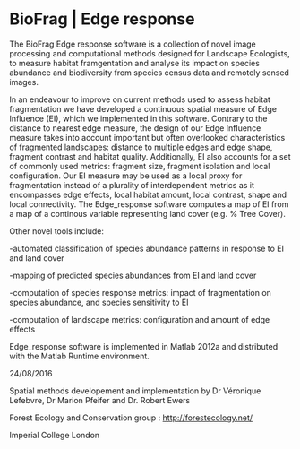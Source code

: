 ﻿# BioFrag | Edge response
The BioFrag Edge response software is a collection of novel image processing and computational methods designed for Landscape Ecologists, to measure habitat framgentation and analyse its impact on species abundance and biodiversity from species census data and remotely sensed images.

In an endeavour to improve on current methods used to assess habitat fragmentation we have developed a continuous
 spatial measure of Edge Influence (EI), which we implemented in this software. 
Contrary to the distance to nearest edge measure, the design of our Edge Influence measure takes into account important 
but often overlooked characteristics of fragmented landscapes: distance to multiple edges and edge shape, fragment contrast
 and habitat quality. Additionally, EI also accounts for a set of commonly used metrics: fragment size, fragment isolation 
and local configuration. Our EI measure may be used as a local proxy for fragmentation instead of a plurality of interdependent metrics
 as it encompasses edge effects, local habitat amount, local contrast, shape and local connectivity. 
The Edge_response software computes a map of EI from a map of a continous variable representing land cover (e.g. % Tree Cover).


Other novel tools include:

-automated classification of species abundance patterns in response to EI and land cover

-mapping of predicted species abundances from EI and land cover

-computation of species response metrics: impact of fragmentation on species abundance, and species sensitivity to EI

-computation of landscape metrics: configuration and amount of edge effects

Edge_response software is implemented in Matlab 2012a and distributed with the Matlab Runtime environment.



24/08/2016 

Spatial methods developement and implementation by Dr Véronique Lefebvre, Dr Marion Pfeifer and Dr. Robert Ewers

Forest Ecology and Conservation group : http://forestecology.net/

Imperial College London
